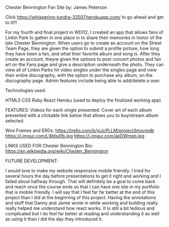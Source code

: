 Chester Bennington Fan Site by: James Peterson

Click https://whispering-tundra-33507.herokuapp.com/ to go ahead and get to it!!!

For my fourth and final project in WDI12, I created an app that allows fans of Linkin Park to gather in one place in to share their memories in honor of the late Chester Bennington. When users go to create an account on the Street Team Page, they are given the option to submit a profile picture, how long they have been a fan, and what their favorite album and song is. After they create an account, theyre given the options to post concert photos and fan art on the Fans page and give a description underneath the photo. They can view all of Linkin Parks hit video singles under the singles page and view their entire discography, with the option to purchase any album, on the discography page. Admin features include being able to add/delete a user.

Technologies used:

HTML5 CSS Ruby React Heroku (used to deploy the finalized working app)

FEATURES: Videos for each single presented. Cover art of each album presented with a clickable link below that allows you to buy/stream album selected.

Wire Frames and ERDs: https://trello.com/b/yiJcPLLM/project3moviedb https://i.imgur.com/LWdsd1b.jpg https://i.imgur.com/aeDWmqp.jpg

LINKS USED FOR Chester Bennington Bio: https://en.wikipedia.org/wiki/Chester_Bennington


FUTURE DEVELOPMENT:

I would love to make my website responsive mobile friendly. I tried for several hours the day before presentations to get it right and working and I failed about halfway through. That will definitely be a goal to come back and reach once the course ends so that I can have one site in my portfolio that is mobile friendly. I will say that I feel far far better at the end of this project than I did at the beginning of this project. Having the annotations and stuff that Danny and Jamie wrote in while working and building really really helped me understand how react works. It is still a bit tedious and complicated but I do feel far better at reading and understanding it as well as using it than I did the day they introduced it.